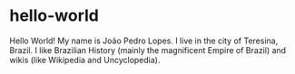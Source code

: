 # hello-world

Hello World! My name is João Pedro Lopes. I live in the city of Teresina, Brazil.
I like Brazilian History (mainly the magnificent Empire of Brazil) and wikis (like Wikipedia and Uncyclopedia).
